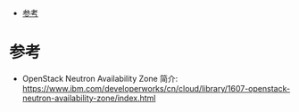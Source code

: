 
<!-- @import "[TOC]" {cmd="toc" depthFrom=1 depthTo=6 orderedList=false} -->

<!-- code_chunk_output -->

* [参考](#参考)

<!-- /code_chunk_output -->

# 参考

- OpenStack Neutron Availability Zone 简介: https://www.ibm.com/developerworks/cn/cloud/library/1607-openstack-neutron-availability-zone/index.html